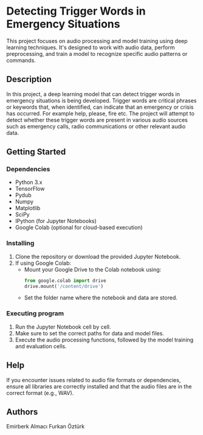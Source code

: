 # Detecting Trigger Words in Emergency Situations

This project focuses on audio processing and model training using deep learning techniques. It's designed to work with audio data, perform preprocessing, and train a model to recognize specific audio patterns or commands.

## Description

In this project, a deep learning model that can detect trigger words in emergency situations is being developed. Trigger words are critical phrases or keywords that, when identified, can indicate that an emergency or crisis has occurred. For example help, please, fire etc. The project will attempt to detect whether these trigger words are present in various audio sources such as emergency calls, radio communications or other relevant audio data.

## Getting Started

### Dependencies

- Python 3.x
- TensorFlow
- Pydub
- Numpy
- Matplotlib
- SciPy
- IPython (for Jupyter Notebooks)
- Google Colab (optional for cloud-based execution)

### Installing

1. Clone the repository or download the provided Jupyter Notebook.
2. If using Google Colab:
   - Mount your Google Drive to the Colab notebook using:
     ```python
     from google.colab import drive
     drive.mount('/content/drive')
     ```
   - Set the folder name where the notebook and data are stored.

### Executing program

1. Run the Jupyter Notebook cell by cell.
2. Make sure to set the correct paths for data and model files.
3. Execute the audio processing functions, followed by the model training and evaluation cells.

## Help

If you encounter issues related to audio file formats or dependencies, ensure all libraries are correctly installed and that the audio files are in the correct format (e.g., WAV).

## Authors

Emirberk Almacı
Furkan Öztürk